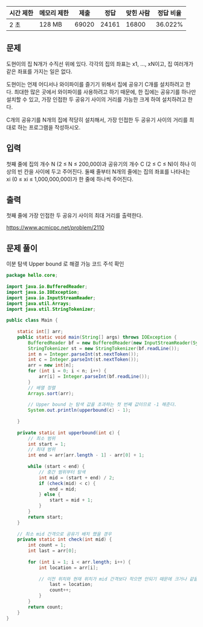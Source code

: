 |시간 제한|메모리 제한|제출|정답|맞힌 사람|정답 비율|
|---|---|---|---|---|---|
|2 초|128 MB|69020|24161|16800|36.022%|

## 문제

도현이의 집 N개가 수직선 위에 있다. 각각의 집의 좌표는 x1, ..., xN이고, 집 여러개가 같은 좌표를 가지는 일은 없다.

도현이는 언제 어디서나 와이파이를 즐기기 위해서 집에 공유기 C개를 설치하려고 한다. 최대한 많은 곳에서 와이파이를 사용하려고 하기 때문에, 한 집에는 공유기를 하나만 설치할 수 있고, 가장 인접한 두 공유기 사이의 거리를 가능한 크게 하여 설치하려고 한다.

C개의 공유기를 N개의 집에 적당히 설치해서, 가장 인접한 두 공유기 사이의 거리를 최대로 하는 프로그램을 작성하시오.

## 입력

첫째 줄에 집의 개수 N (2 ≤ N ≤ 200,000)과 공유기의 개수 C (2 ≤ C ≤ N)이 하나 이상의 빈 칸을 사이에 두고 주어진다. 둘째 줄부터 N개의 줄에는 집의 좌표를 나타내는 xi (0 ≤ xi ≤ 1,000,000,000)가 한 줄에 하나씩 주어진다.

## 출력

첫째 줄에 가장 인접한 두 공유기 사이의 최대 거리를 출력한다.

https://www.acmicpc.net/problem/2110

## 문제 풀이

이분 탐색 Upper bound 로 해결 가능 코드 주석 확인

```java
package hello.core;  
  
import java.io.BufferedReader;  
import java.io.IOException;  
import java.io.InputStreamReader;  
import java.util.Arrays;  
import java.util.StringTokenizer;  
  
public class Main {  
  
    static int[] arr;  
    public static void main(String[] args) throws IOException {  
        BufferedReader bf = new BufferedReader(new InputStreamReader(System.in));  
        StringTokenizer st = new StringTokenizer(bf.readLine());  
        int n = Integer.parseInt(st.nextToken());  
        int c = Integer.parseInt(st.nextToken());  
        arr = new int[n];  
        for (int i = 0; i < n; i++) {  
            arr[i] = Integer.parseInt(bf.readLine());  
        }  
        // 배열 정렬  
        Arrays.sort(arr);  
  
        // Upper bound 는 탐색 값을 초과하는 첫 번째 값이므로 -1 해준다.  
        System.out.println(upperbound(c) - 1);  
  
    }  
  
    private static int upperbound(int c) {  
        // 최소 범위  
        int start = 1;  
        // 최대 범위  
        int end = arr[arr.length - 1] - arr[0] + 1;  
  
        while (start < end) {  
            // 중간 범위부터 탐색  
            int mid = (start + end) / 2;  
            if (check(mid) < c) {  
                end = mid;  
            } else {  
                start = mid + 1;  
            }  
        }  
        return start;  
    }  
  
    // 최소 mid 간격으로 공유기 배치 했을 경우  
    private static int check(int mid) {  
        int count = 1;  
        int last = arr[0];  
  
        for (int i = 1; i < arr.length; i++) {  
            int location = arr[i];  
  
            // 이전 위치와 현재 위치가 mid 간격보다 작으면 안되기 때문에 크거나 같을 경우 ++            if (location - last >= mid) {  
                last = location;  
                count++;  
            }  
        }  
        return count;  
    }  
}
```